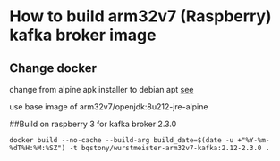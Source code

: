 # How to build arm32v7 (Raspberry) kafka broker image

## Change docker

change from alpine apk installer to debian apt [see](https://wiki.onap.org/display/DW/Migrating+Dockerfiles+from+Debian+apt+to+Alpine+apk)

use base image of  arm32v7/openjdk:8u212-jre-alpine

##Build on raspberry 3 for kafka broker 2.3.0

```
docker build --no-cache --build-arg build_date=$(date -u +"%Y-%m-%dT%H:%M:%SZ") -t bqstony/wurstmeister-arm32v7-kafka:2.12-2.3.0 .
```

